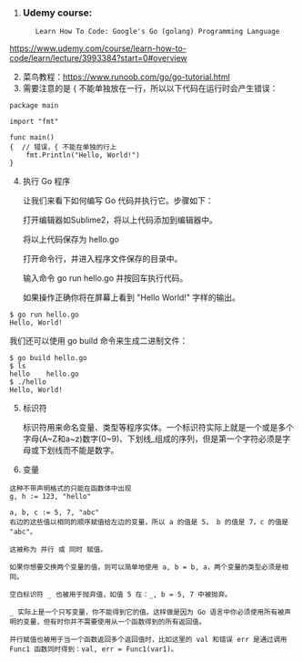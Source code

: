 1. ### Udemy course:
   ```
      Learn How To Code: Google's Go (golang) Programming Language
    ```
https://www.udemy.com/course/learn-how-to-code/learn/lecture/3993384?start=0#overview

2. 菜鸟教程：https://www.runoob.com/go/go-tutorial.html
3. 需要注意的是 { 不能单独放在一行，所以以下代码在运行时会产生错误：
```
package main

import "fmt"

func main()  
{  // 错误，{ 不能在单独的行上
    fmt.Println("Hello, World!")
}
```

4. 执行 Go 程序
   
   让我们来看下如何编写 Go 代码并执行它。步骤如下：

   打开编辑器如Sublime2，将以上代码添加到编辑器中。

   将以上代码保存为 hello.go

   打开命令行，并进入程序文件保存的目录中。

   输入命令 go run hello.go 并按回车执行代码。

   如果操作正确你将在屏幕上看到 "Hello World!" 字样的输出。
```
$ go run hello.go
Hello, World!
```
   我们还可以使用 go build 命令来生成二进制文件：
```
$ go build hello.go 
$ ls
hello    hello.go
$ ./hello 
Hello, World!
```
5. 标识符

   标识符用来命名变量、类型等程序实体。一个标识符实际上就是一个或是多个字母(A~Z和a~z)数字(0~9)、下划线_组成的序列，但是第一个字符必须是字母或下划线而不能是数字。
   
6. 变量

```
这种不带声明格式的只能在函数体中出现
g, h := 123, "hello"
```
```
a, b, c := 5, 7, "abc"
右边的这些值以相同的顺序赋值给左边的变量，所以 a 的值是 5， b 的值是 7，c 的值是 "abc"。

这被称为 并行 或 同时 赋值。

如果你想要交换两个变量的值，则可以简单地使用 a, b = b, a，两个变量的类型必须是相同。

空白标识符 _ 也被用于抛弃值，如值 5 在：_, b = 5, 7 中被抛弃。

_ 实际上是一个只写变量，你不能得到它的值。这样做是因为 Go 语言中你必须使用所有被声明的变量，但有时你并不需要使用从一个函数得到的所有返回值。

并行赋值也被用于当一个函数返回多个返回值时，比如这里的 val 和错误 err 是通过调用 Func1 函数同时得到：val, err = Func1(var1)。
```
